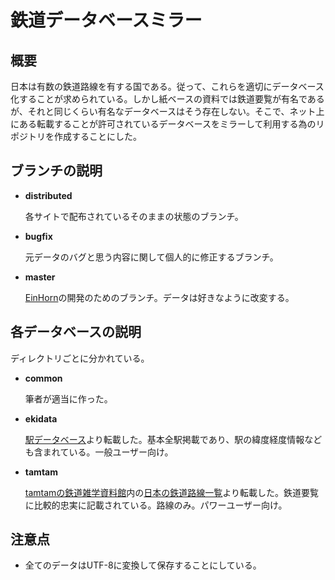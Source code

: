 鉄道データベースミラー
===============================================================================

概要
-------------------------------------------------------------------------------
日本は有数の鉄道路線を有する国である。従って、これらを適切にデータベース化することが求められている。しかし紙ベースの資料では鉄道要覧が有名であるが、それと同じくらい有名なデータベースはそう存在しない。そこで、ネット上にある転載することが許可されているデータベースをミラーして利用する為のリポジトリを作成することにした。

ブランチの説明
-------------------------------------------------------------------------------
-  **distributed**

   各サイトで配布されているそのままの状態のブランチ。

-  **bugfix**

   元データのバグと思う内容に関して個人的に修正するブランチ。

-  **master**

   [EinHorn][]の開発のためのブランチ。データは好きなように改変する。

各データベースの説明
-------------------------------------------------------------------------------
ディレクトリごとに分かれている。

-  **common**

   筆者が適当に作った。

-  **ekidata**

   [駅データベース][]より転載した。基本全駅掲載であり、駅の緯度経度情報なども含まれている。一般ユーザー向け。

-  **tamtam**

   [tamtamの鉄道雑学資料館][]内の[日本の鉄道路線一覧][]より転載した。鉄道要覧に比較的忠実に記載されている。路線のみ。パワーユーザー向け。

注意点
-------------------------------------------------------------------------------
* 全てのデータはUTF-8に変換して保存することにしている。

[EinHorn]: https://github.com/liquidamber/einhorn "liquidamber/einhorn - Github"
[駅データベース]: http://www.ekidata.jp/ "駅データベース"
[tamtamの鉄道雑学資料館]: http://homepage1.nifty.com/tamtam/rail/ "tamtamの鉄道雑学資料館"
[日本の鉄道路線一覧]: http://homepage1.nifty.com/tamtam/rail/zenrosen.html "tamtamの鉄道雑学資料館 - 日本の鉄道路線一覧"
